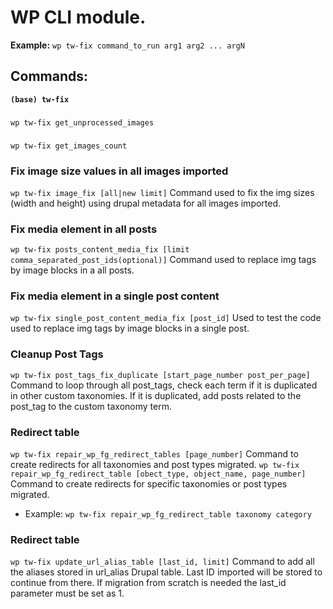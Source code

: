 # WP CLI module.
**Example:**
`wp tw-fix command_to_run arg1 arg2 ... argN`
## Commands:
**`(base) tw-fix`**
###
`wp tw-fix get_unprocessed_images`
###
`wp tw-fix get_images_count`
### Fix image size values in all images imported
`wp tw-fix image_fix [all|new limit]`
Command used to fix the img sizes (width and height) using drupal metadata for all images imported.
### Fix media element in all posts
`wp tw-fix posts_content_media_fix [limit comma_separated_post_ids(optional)]`
Command used to replace img tags by image blocks in a all posts.
### Fix media element in a single post content
`wp tw-fix single_post_content_media_fix [post_id]`
Used to test the code used to replace img tags by image blocks in a single post.
### Cleanup Post Tags
`wp tw-fix post_tags_fix_duplicate [start_page_number post_per_page]`
Command to loop through all post_tags, check each term if it is duplicated in other custom taxonomies.
If it is duplicated, add posts related to the post_tag to the custom taxonomy term.
### Redirect table
`wp tw-fix repair_wp_fg_redirect_tables [page_number]`
Command to create redirects for all taxonomies and post types migrated.
`wp tw-fix repair_wp_fg_redirect_table [obect_type, object_name, page_number]`
Command to create redirects for specific taxonomies or post types migrated.
* Example: `wp tw-fix repair_wp_fg_redirect_table taxonomy category`
### Redirect table
`wp tw-fix update_url_alias_table [last_id, limit]`
 Command to add all the aliases stored in url_alias Drupal table. Last ID imported will be stored to continue from there. If migration from scratch is needed the last_id parameter must be set as 1.

